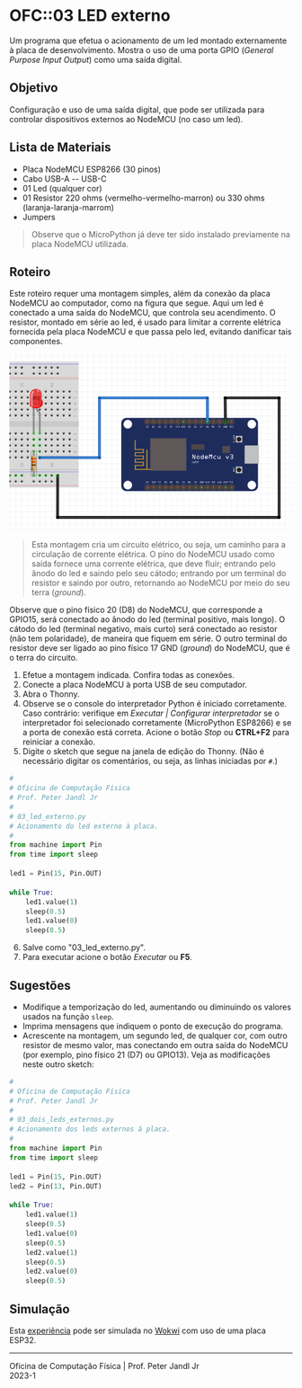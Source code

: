 # OFC::03 LED externo

Um programa que efetua o acionamento de um led montado externamente à placa de desenvolvimento. Mostra o uso de uma porta GPIO (*General Purpose Input Output*) como uma saída digital.

## Objetivo

Configuração e uso de uma saída digital, que pode ser utilizada para controlar dispositivos externos ao NodeMCU (no caso um led).

## Lista de Materiais

* Placa NodeMCU ESP8266 (30 pinos)
* Cabo USB-A -- USB-C
* 01 Led (qualquer cor)
* 01 Resistor 220 ohms (vermelho-vermelho-marron) ou 330 ohms (laranja-laranja-marrom)
* Jumpers

> Observe que o MicroPython já deve ter sido instalado previamente na placa NodeMCU utilizada.

## Roteiro

Este roteiro requer uma montagem simples, além da conexão da placa NodeMCU ao computador, como na figura que segue. Aqui um led é conectado a uma saída do NodeMCU, que controla seu acendimento. O resistor, montado em série ao led, é usado para limitar a corrente elétrica fornecida pela placa NodeMCU e que passa pelo led, evitando danificar tais componentes. 

![Circuito 03 led externo](https://github.com/pjandl/ocf/blob/main/T-2023-1/figuras/03_led_externo.png)

> Esta montagem cria um circuito elétrico, ou seja, um caminho para a circulação de corrente elétrica. O pino do NodeMCU usado como saída fornece uma corrente elétrica, que deve fluir; entrando pelo ânodo do led e saindo pelo seu cátodo; entrando por um terminal do resistor e saindo por outro, retornando ao NodeMCU por meio do seu terra (*ground*).

Observe que o pino físico 20 (D8) do NodeMCU, que corresponde a GPIO15, será conectado ao ânodo do led (terminal positivo, mais longo). O cátodo do led (terminal negativo, mais curto) será conectado ao resistor (não tem polaridade), de maneira que fiquem em série. O outro terminal do resistor deve ser ligado ao pino físico 17 GND (*ground*) do NodeMCU, que é o terra do circuito.  

1. Efetue a montagem indicada. Confira todas as conexões.
2. Conecte a placa NodeMCU à porta USB de seu computador.
3. Abra o Thonny.
4. Observe se o console do interpretador Python é iniciado corretamente. Caso contrário: verifique em *Executar | Configurar interpretador* se o interpretador foi selecionado corretamente (MicroPython ESP8266) e se a porta de conexão está correta. Acione o botão *Stop* ou **CTRL+F2** para reiniciar a conexão.
5. Digite o sketch que segue na janela de edição do Thonny. (Não é necessário digitar os comentários, ou seja, as linhas iniciadas por `#`.)

```python
#
# Oficina de Computação Física
# Prof. Peter Jandl Jr
#
# 03_led_externo.py
# Acionamento do led externo à placa.
#
from machine import Pin
from time import sleep

led1 = Pin(15, Pin.OUT)

while True:
    led1.value(1)
    sleep(0.5)
    led1.value(0)
    sleep(0.5)

```

6. Salve como "03_led_externo.py".
7. Para executar acione o botão *Executar* ou **F5**.

## Sugestões

* Modifique a temporização do led, aumentando ou diminuindo os valores usados na função `sleep`.
* Imprima mensagens que indiquem o ponto de execução do programa.
* Acrescente na montagem, um segundo led, de qualquer cor, com outro resistor de mesmo valor, mas conectando em outra saída do NodeMCU (por exemplo, pino físico 21 (D7) ou GPIO13). Veja as modificações neste outro sketch:

```python
#
# Oficina de Computação Física
# Prof. Peter Jandl Jr
#
# 03_dois_leds_externos.py
# Acionamento dos leds externos à placa.
#
from machine import Pin
from time import sleep

led1 = Pin(15, Pin.OUT)
led2 = Pin(13, Pin.OUT)

while True:
    led1.value(1)
    sleep(0.5)
    led1.value(0)
    sleep(0.5)
    led2.value(1)
    sleep(0.5)
    led2.value(0)
    sleep(0.5)

```

## Simulação

Esta [experiência](https://wokwi.com/projects/346163718014370386) pode ser simulada no [Wokwi](https://wokwi.com/projects/346163718014370386) com uso de uma placa ESP32.

---
Oficina de Computação Física | Prof. Peter Jandl Jr
<br/>2023-1
